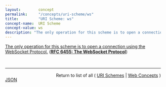 ```yaml
---
layout:        concept
permalink:     "/concepts/uri-scheme/ws"
title:         "URI Scheme: ws"
concept-name:  URI Scheme
concept-value: ws
description: "The only operation for this scheme is to open a connection using the WebSocket Protocol."
---
```


[The only operation for this scheme is to open a connection using the WebSocket Protocol.](https://datatracker.ietf.org/doc/html/rfc6455#section-3 "Read documentation for URI Scheme &#34;ws&#34;") (**[RFC 6455: The WebSocket Protocol](/specs/IETF/RFC/6455 "The WebSocket Protocol enables two-way communication between a client running untrusted code in a controlled environment to a remote host that has opted-in to communications from that code. The security model used for this is the origin-based security model commonly used by web browsers. The protocol consists of an opening handshake followed by basic message framing, layered over TCP. The goal of this technology is to provide a mechanism for browser-based applications that need two-way communication with servers that does not rely on opening multiple HTTP connections (e.g., using XMLHttpRequest or <iframe>s and long polling).")**)

<br/>
<hr/>

<p style="float : left"><a href="./ws.json" title="JSON representing this particular Web Concept value">JSON</a></p>
<p style="text-align: right">Return to list of all ( <a href="../uri-scheme/">URI Schemes</a> | <a href="../">Web Concepts</a> )</p>
